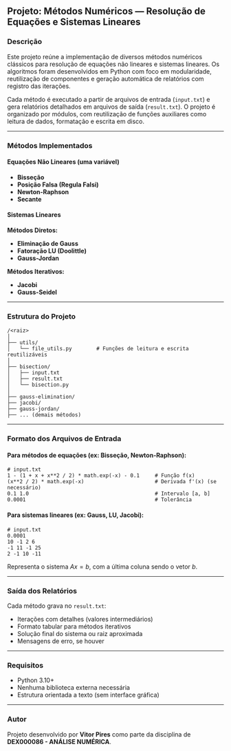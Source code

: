 ## Projeto: Métodos Numéricos — Resolução de Equações e Sistemas Lineares

### Descrição

Este projeto reúne a implementação de diversos métodos numéricos clássicos para resolução de equações não lineares e sistemas lineares. Os algoritmos foram desenvolvidos em Python com foco em modularidade, reutilização de componentes e geração automática de relatórios com registro das iterações.

Cada método é executado a partir de arquivos de entrada (`input.txt`) e gera relatórios detalhados em arquivos de saída (`result.txt`). O projeto é organizado por módulos, com reutilização de funções auxiliares como leitura de dados, formatação e escrita em disco.

---

### Métodos Implementados

#### Equações Não Lineares (uma variável)

* **Bisseção**
* **Posição Falsa (Regula Falsi)**
* **Newton-Raphson**
* **Secante**

#### Sistemas Lineares

**Métodos Diretos:**

* **Eliminação de Gauss**
* **Fatoração LU (Doolittle)**
* **Gauss-Jordan**

**Métodos Iterativos:**

* **Jacobi**
* **Gauss-Seidel**

---

### Estrutura do Projeto

```
/<raiz>
│
├── utils/
│   └── file_utils.py        # Funções de leitura e escrita reutilizáveis
│
├── bisection/
│   ├── input.txt
│   ├── result.txt
│   └── bisection.py
│
├── gauss-elimination/
├── jacobi/
├── gauss-jordan/
├── ... (demais métodos)
```

---

### Formato dos Arquivos de Entrada

#### Para métodos de equações (ex: Bisseção, Newton-Raphson):

```
# input.txt
1 - (1 + x + x**2 / 2) * math.exp(-x) - 0.1     # Função f(x)
(x**2 / 2) * math.exp(-x)                       # Derivada f'(x) (se necessário)
0.1 1.0                                         # Intervalo [a, b]
0.0001                                          # Tolerância
```

#### Para sistemas lineares (ex: Gauss, LU, Jacobi):

```
# input.txt
0.0001
10 -1 2 6
-1 11 -1 25
2 -1 10 -11
```

Representa o sistema $Ax = b$, com a última coluna sendo o vetor $b$.

---

### Saída dos Relatórios

Cada método grava no `result.txt`:

* Iterações com detalhes (valores intermediários)
* Formato tabular para métodos iterativos
* Solução final do sistema ou raiz aproximada
* Mensagens de erro, se houver

---

### Requisitos

* Python 3.10+
* Nenhuma biblioteca externa necessária
* Estrutura orientada a texto (sem interface gráfica)

---

### Autor

Projeto desenvolvido por **Vitor Pires** como parte da disciplina de **DEX000086 - ANÁLISE NUMÉRICA**.


